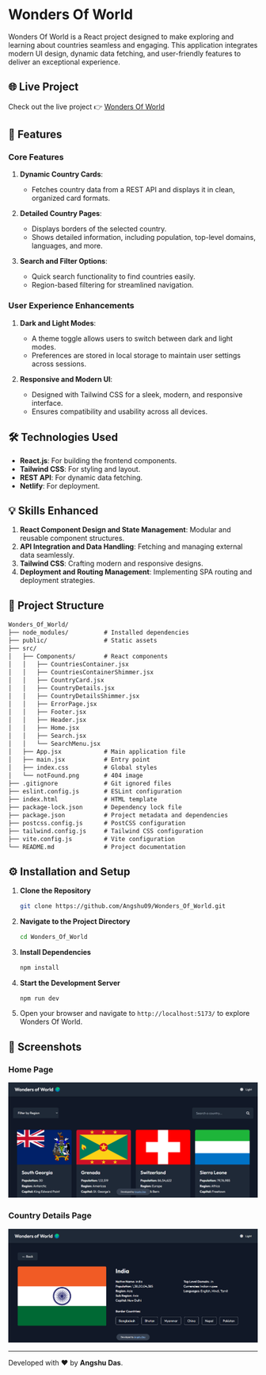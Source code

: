 # Wonders Of World

Wonders Of World is a React project designed to make exploring and learning about countries seamless and engaging. This application integrates modern UI design, dynamic data fetching, and user-friendly features to deliver an exceptional experience.

## 🌐 Live Project

Check out the live project 👉 [Wonders Of World](https://wonders-of-the-world-project.netlify.app/)

## 🚀 Features

### Core Features

1. **Dynamic Country Cards**:
   - Fetches country data from a REST API and displays it in clean, organized card formats.

2. **Detailed Country Pages**:
   - Displays borders of the selected country.
   - Shows detailed information, including population, top-level domains, languages, and more.

3. **Search and Filter Options**:
   - Quick search functionality to find countries easily.
   - Region-based filtering for streamlined navigation.

### User Experience Enhancements

1. **Dark and Light Modes**:
   - A theme toggle allows users to switch between dark and light modes.
   - Preferences are stored in local storage to maintain user settings across sessions.

2. **Responsive and Modern UI**:
   - Designed with Tailwind CSS for a sleek, modern, and responsive interface.
   - Ensures compatibility and usability across all devices.

## 🛠️ Technologies Used

- **React.js**: For building the frontend components.
- **Tailwind CSS**: For styling and layout.
- **REST API**: For dynamic data fetching.
- **Netlify**: For deployment.

## 💡 Skills Enhanced

1. **React Component Design and State Management**: Modular and reusable component structures.
2. **API Integration and Data Handling**: Fetching and managing external data seamlessly.
3. **Tailwind CSS**: Crafting modern and responsive designs.
4. **Deployment and Routing Management**: Implementing SPA routing and deployment strategies.

## 📂 Project Structure

```
Wonders_Of_World/
├── node_modules/          # Installed dependencies
├── public/                # Static assets
├── src/
│   ├── Components/        # React components
│   │   ├── CountriesContainer.jsx
│   │   ├── CountriesContainerShimmer.jsx
│   │   ├── CountryCard.jsx
│   │   ├── CountryDetails.jsx
│   │   ├── CountryDetailsShimmer.jsx
│   │   ├── ErrorPage.jsx
│   │   ├── Footer.jsx
│   │   ├── Header.jsx
│   │   ├── Home.jsx
│   │   ├── Search.jsx
│   │   └── SearchMenu.jsx
│   ├── App.jsx            # Main application file
│   ├── main.jsx           # Entry point
│   ├── index.css          # Global styles
│   └── notFound.png       # 404 image
├── .gitignore             # Git ignored files
├── eslint.config.js       # ESLint configuration
├── index.html             # HTML template
├── package-lock.json      # Dependency lock file
├── package.json           # Project metadata and dependencies
├── postcss.config.js      # PostCSS configuration
├── tailwind.config.js     # Tailwind CSS configuration
├── vite.config.js         # Vite configuration
└── README.md              # Project documentation
```

## ⚙️ Installation and Setup

1. **Clone the Repository**
   ```bash
   git clone https://github.com/Angshu09/Wonders_Of_World.git
   ```

2. **Navigate to the Project Directory**
   ```bash
   cd Wonders_Of_World
   ```

3. **Install Dependencies**
   ```bash
   npm install
   ```

4. **Start the Development Server**
   ```bash
   npm run dev
   ```

5. Open your browser and navigate to `http://localhost:5173/` to explore Wonders Of World.
 
## 📸 Screenshots

### Home Page
![Home Page](src/assets/screenshots/homepage.png)

### Country Details Page
![Country Details](src/assets/screenshots/country-details.png)

---

Developed with ❤️ by **Angshu Das**.
